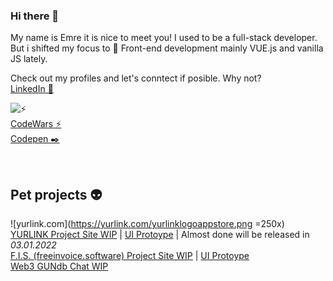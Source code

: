 ### Hi there 👋

My name is Emre it is nice to meet you!
I used to be a full-stack developer. But i shifted my focus to 🎯 Front-end development mainly VUE.js and vanilla JS lately.

Check out my profiles and let's conntect if posible. Why not? 
<br >
[LinkedIn 👔](www.linkedin.com/in/emrecaneskimez)




![⚡](https://www.codewars.com/users/dot357/badges/small)
<br> 
[CodeWars ⚡](https://www.codewars.com/users/dot357/)
<br>
[Codepen ✒️ ](https://codepen.io/-357)


<br>

## Pet projects 👽
![yurlink.com](https://yurlink.com/yurlinklogoappstore.png =250x)
<br>
[YURLINK Project Site WIP](https://yurlink.com) | [UI Protoype](https://yurlink.com/8xxfe) | Almost done will be released in *03.01.2022* <br>
[F.I.S. (freeinvoice.software) Project Site WIP](https://freeinvoice.software) | [UI Protoype](https://yurlink.com/158by) <br>
[Web3 GUNdb Chat WIP](https://emrecaneskimez.com)




<!--
**dot357/dot357** is a ✨ _special_ ✨ repository because its `README.md` (this file) appears on your GitHub profile.

Here are some ideas to get you started:

- 🔭 I’m currently working on ...
- 🌱 I’m currently learning ...
- 👯 I’m looking to collaborate on ...
- 🤔 I’m looking for help with ...
- 💬 Ask me about ...
- 📫 How to reach me: ...
- 😄 Pronouns: ...
- ⚡ Fun fact: ...
[https://www.codewars.com/users/dot357/badges/large]asd
-->

